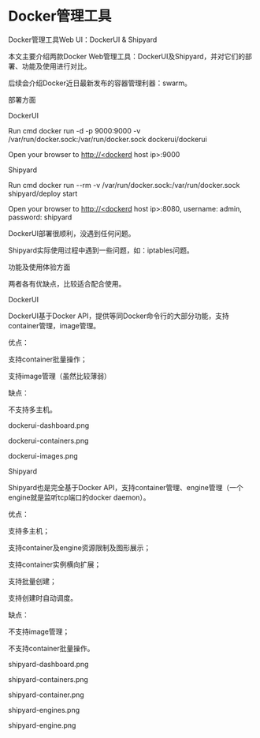 # Docker管理工具

Docker管理工具Web UI：DockerUI & Shipyard

本文主要介绍两款Docker Web管理工具：DockerUI及Shipyard，并对它们的部署、功能及使用进行对比。

后续会介绍Docker近日最新发布的容器管理利器：swarm。

部署方面

DockerUI

Run cmd docker run -d -p 9000:9000 -v /var/run/docker.sock:/var/run/docker.sock dockerui/dockerui

Open your browser to [http://&lt;dockerd](http://<dockerd) host ip&gt;:9000

Shipyard

Run cmd docker run --rm -v /var/run/docker.sock:/var/run/docker.sock shipyard/deploy start

Open your browser to [http://&lt;dockerd](http://<dockerd) host ip&gt;:8080, username: admin, password: shipyard

DockerUI部署很顺利，没遇到任何问题。

Shipyard实际使用过程中遇到一些问题，如：iptables问题。

功能及使用体验方面

两者各有优缺点，比较适合配合使用。

DockerUI

DockerUI基于Docker API，提供等同Docker命令行的大部分功能，支持container管理，image管理。

优点：

支持container批量操作；

支持image管理（虽然比较薄弱）

缺点：

不支持多主机。

dockerui-dashboard.png

dockerui-containers.png

dockerui-images.png

Shipyard

Shipyard也是完全基于Docker API，支持container管理、engine管理（一个engine就是监听tcp端口的docker daemon）。

优点：

支持多主机；

支持container及engine资源限制及图形展示；

支持container实例横向扩展；

支持批量创建；

支持创建时自动调度。

缺点：

不支持image管理；

不支持container批量操作。

shipyard-dashboard.png

shipyard-containers.png

shipyard-container.png

shipyard-engines.png

shipyard-engine.png

